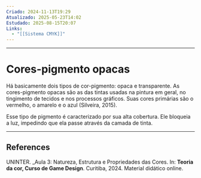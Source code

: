 ```yaml
---
Criado: 2024-11-13T19:29
Atualizado: 2025-05-23T14:02
Estudado: 2025-08-15T20:07
Links:
  - "[[Sistema CMYK]]"
---
```

---
# Cores-pigmento opacas

Há basicamente dois tipos de cor-pigmento: opaca e transparente. As cores-pigmento opacas são as das tintas usadas na pintura em geral, no tingimento de tecidos e nos processos gráficos. Suas cores primárias são o vermelho, o amarelo e o azul (Silveira, 2015).

Esse tipo de pigmento é caracterizado por sua alta cobertura. Ele bloqueia a luz, impedindo que ela passe através da camada de tinta.

---
## References

UNINTER.  _Aula 3: Natureza, Estrutura e Propriedades das Cores. In: **Teoria da cor, Curso de Game Design**. Curitiba, 2024. Material didático online.